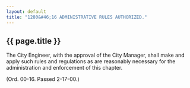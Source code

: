 ```yaml
---
layout: default 
title: "1280&#46;16 ADMINISTRATIVE RULES AUTHORIZED."
---
```


{{ page.title }}
----------------

The City Engineer, with the approval of the City Manager, shall make and
apply such rules and regulations as are reasonably necessary for the
administration and enforcement of this chapter.

(Ord. 00-16. Passed 2-17-00.)
